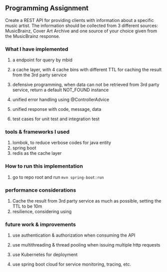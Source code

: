 

## Programming Assignment
Create a REST API for providing clients with information about a specific music
artist. The information should be collected from 3 different sources: MusicBrainz, Cover Art
Archive and one source of your choice given from the MusicBrainz response.

### What I have implemented

1. a endpoint for query by mbid

2. a cache layer, with 4 cache bins with different TTL for caching the result from the 3rd party service


3. defensive programming, when data can not be retrieved from 3rd party service, return a default NOT_FOUND instance

4. unified error handling using @ControllerAdvice

5. unified response with code, message, data

6. test cases for unit test and integration test

### tools & frameworks I used

1. lombok, to reduce verbose codes for java entity
2. spring boot
3. redis as the cache layer


### How to run this implementation

1. go to repo root and run ```mvn spring-boot:run```


### performance considerations

1. Cache the result from 3rd party service as much as possible, setting the TTL to be 10m
2. resilience, considering using 


### future work & improvements
1. use authentication & authorization when consuming the API

2. use multithreading & thread pooling when issuing multiple http requests

3. use Kubernetes for deployment

4. use spring boot cloud for service monitoring, tracing, etc.


